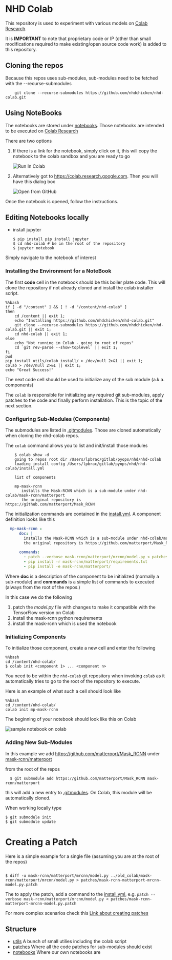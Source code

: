 # NHD Colab

This repository is used to experiment with various models on 
[Colab Research](https://colab.research.google.com/). 

It is **IMPORTANT** to note that proprietary code or IP
(other than small modifications required to make existing/open source code work)
is added to this repository.

## Cloning the repos

Because this repos uses sub-modules, sub-modules need to be fetched
with the --recurse-submodules

```shell script
    git clone --recurse-submodules https://github.com/nhdchicken/nhd-colab.git
```

## Using NoteBooks 

The notebooks are stored under [notebooks](notebooks). Those notebooks 
are intended to be executed on [Colab Research](https://colab.research.google.com/)

There are two options

1. If there is a link for the notebook, simply click on it, this will copy
   the notebook to the colab sandbox and you are ready to go

    ![Run In Colab](images/run-in-colab.png)

2. Alternatively got to https://colab.research.google.com. Then you will have this dialog box

    ![Open from GitHub](images/colab-opennd-dialog.png)
    
Once the notebook is opened, follow the instructions.

## Editing Notebooks locally

- install jupyter

    ```shell script
    $ pip install pip install jupyter
    $ cd nhd-colab # be in the root of the repository
    $ jupyter notebook
    ```

Simply navigate to the notebook of interest    

### Installing the Environment for a NoteBook

The first **code** cell in the notebook should be this boiler plate 
code. This will clone the repository if not already
cloned and install the colab installer script.

```shell script
%%bash
if [ -d "/content" ] && [ ! -d "/content/nhd-colab" ]
then
    cd /content || exit 1;
    echo "Installing https://github.com/nhdchicken/nhd-colab.git"
    git clone --recurse-submodules https://github.com/nhdchicken/nhd-colab.git || exit 1;
    cd nhd-colab || exit 1;
else
    echo "Not running in Colab - going to root of repos"
    cd `git rev-parse --show-toplevel` || exit 1;
fi
pwd
pip install utils/colab_install/ > /dev/null 2>&1 || exit 1;
colab > /dev/null 2>&1 || exit 1;
echo "Great Success!"
```

The next code cell should be used to initialize any of the sub module (a.k.a. components)

The ``colab`` is responsible for initializing any required git sub-modules, 
apply patches to the code and finally perform installation. This is the topic 
of the next section.

### Configuring Sub-Modules (Components)

The submodules are listed in [.gitmodules](.gitmodules). Those are cloned
automatically when cloning the nhd-colab repos. 

The ``colab`` command allows you to list and init/install those modules 

```shell script
    $ colab show -d
    going to repos root dir /Users/lpbrac/gitlab/pyops/nhd/nhd-colab
    loading install config /Users/lpbrac/gitlab/pyops/nhd/nhd-colab/install.yml

    list of components

    mp-mask-rcnn
       installs the Mask-RCNN which is a sub-module under nhd-colab/mask-rcnn/matterport
       the original repository is https://github.com/matterport/Mask_RCNN
```

The initialization commands are contained in the [install.yml](install.yml). A component 
definition looks like this 

```yaml
  mp-mask-rcnn :
      doc: |
        installs the Mask-RCNN which is a sub-module under nhd-colab/mask-rcnn/matterport
        the original repository is https://github.com/matterport/Mask_RCNN

      commands:
        - patch --verbose mask-rcnn/matterport/mrcnn/model.py < patches/mask-rcnn-matterport-mrcnn-model.py.patch
        - pip install -r mask-rcnn/matterport/requirements.txt
        - pip install -e mask-rcnn/matterport/
```

Where **doc** is a description of the component to be initialized (normally a sub-module)
and **commands** is a simple list of commands to executed (always from the root of the 
repos.)

In this case we do the following

1. patch the _model.py_ file with changes to make it compatible with the TensorFlow 
   version on Colab
2. install the mask-rcnn python requirements
3. install the mask-rcnn which is used the notebook

### Initializing Components

To initialize those component, create a new cell and enter the following

```shell script
%%bash
cd /content/nhd-colab/
$ colab init <component 1> ... <component n>
```

You need to be within the ``nhd-colab`` git repository when invoking ``colab``
as it automatically tries to go to the root of the repository to execute.

Here is an example of what such a cell should look like

```shell script
%%bash
cd /content/nhd-colab/
colab init mp-mask-rcnn
```

The beginning of your notebook should look like this on Colab

![sample notebook on colab](images/notebook-init.png)

### Adding New Sub-Modules  

In this example we add https://github.com/matterport/Mask_RCNN under 
[mask-rcnn/matterport](mask-rcnn/matterport)

from the root of the repos

```shell script
  $ git submodule add https://github.com/matterport/Mask_RCNN mask-rcnn/matterport
````
this will add a new entry to [.gitmodules](.gitmodules). On Colab, this module 
will be automatically cloned. 

When working locally type

```shell script
$ git submodule init
$ git submodule update
```

# Creating a Patch

Here is a simple example for a single file (assuming you are at the root
of the repos)

```shell script

$ diff -u mask-rcnn/matterport/mrcnn/model.py ../old_colab/mask-rcnn/matterport/mrcnn/model.py > patches/mask-rcnn-matterport-mrcnn-model.py.patch

```

The to apply the patch, add a command to the [install.yml](install.yml), 
e.g. ```patch --verbose mask-rcnn/matterport/mrcnn/model.py < patches/mask-rcnn-matterport-mrcnn-model.py.patch```

For more complex scenarios check this [Link about creating patches](https://www.thegeekstuff.com/2014/12/patch-command-examples/)

## Structure

- [utils](utils) A bunch of small utilies including the colab script
- [patches](patches) Where all the code patches for sub-modules should exist
- [notebooks](notebooks) Where our own notebooks are 